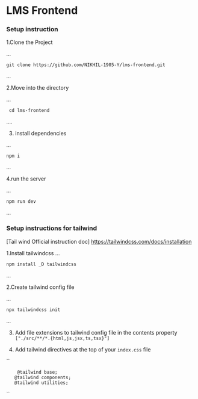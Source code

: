 # LMS Frontend

### Setup instruction

1.Clone the Project

...

    git clone https://github.com/NIKHIL-1905-Y/lms-frontend.git

...
    

2.Move into the directory

...

     cd lms-frontend
....


3. install dependencies

...

    npm i

...

4.run the server 

...
    
    npm run dev

...


### Setup instructions for tailwind
[Tail wind Official instruction doc] https://tailwindcss.com/docs/installation


1.Install tailwindcss
...

    npm install _D tailwindcss

...

2.Create tailwind config file

...
 
    npx tailwindcss init

...    

3. Add file extensions to tailwind config file in the contents property
``
    ["./src/**/*.{html,js,jsx,ts,tsx}"]
``

4. Add tailwind directives at the top of your `index.css` file

``

        @tailwind base;
       @tailwind components;
       @tailwind utilities;

``

